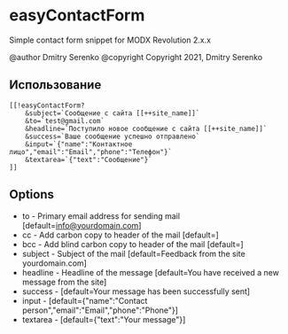 # easyContactForm

Simple contact form snippet for MODX Revolution 2.x.x

@author Dmitry Serenko
@copyright Copyright 2021, Dmitry Serenko

## Использование

```shell
[[!easyContactForm?
    &subject=`Сообщение с сайта [[++site_name]]`
    &to=`test@gmail.com`
    &headline=`Поступило новое сообщение с сайта [[++site_name]]`
    &success=`Ваше сообщение успешно отправлено`
    &input=`{"name":"Контактное лицо","email":"Email","phone":"Телефон"}`
    &textarea=`{"text":"Сообщение"}`
]]
```

## Options

* to - Primary email address for sending mail [default=info@yourdomain.com]
* cc - Add carbon copy to header of the mail [default=]
* bcc - Add blind carbon copy to header of the mail [default=]
* subject - Subject of the mail [default=Feedback from the site yourdomain.com]
* headline - Headline of the message [default=You have received a new message from the site]
* success - [default=Your message has been successfully sent]
* input - [default={"name":"Contact person","email":"Email","phone":"Phone"}]
* textarea - [default={"text":"Your message"}]
